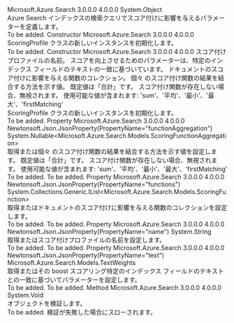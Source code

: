 <Type Name="ScoringProfile" FullName="Microsoft.Azure.Search.Models.ScoringProfile">
  <TypeSignature Language="C#" Value="public class ScoringProfile" />
  <TypeSignature Language="ILAsm" Value=".class public auto ansi beforefieldinit ScoringProfile extends System.Object" />
  <TypeSignature Language="DocId" Value="T:Microsoft.Azure.Search.Models.ScoringProfile" />
  <TypeSignature Language="VB.NET" Value="Public Class ScoringProfile" />
  <TypeSignature Language="F#" Value="type ScoringProfile = class" />
  <AssemblyInfo>
    <AssemblyName>Microsoft.Azure.Search</AssemblyName>
    <AssemblyVersion>3.0.0.0</AssemblyVersion>
    <AssemblyVersion>4.0.0.0</AssemblyVersion>
  </AssemblyInfo>
  <Base>
    <BaseTypeName>System.Object</BaseTypeName>
  </Base>
  <Interfaces />
  <Docs>
    <summary>
            Azure Search インデックスの検索クエリでスコア付けに影響を与えるパラメーターを定義します。
            <see href="https://docs.microsoft.com/rest/api/searchservice/Add-scoring-profiles-to-a-search-index" /></summary>
    <remarks>To be added.</remarks>
  </Docs>
  <Members>
    <Member MemberName=".ctor">
      <MemberSignature Language="C#" Value="public ScoringProfile ();" />
      <MemberSignature Language="ILAsm" Value=".method public hidebysig specialname rtspecialname instance void .ctor() cil managed" />
      <MemberSignature Language="DocId" Value="M:Microsoft.Azure.Search.Models.ScoringProfile.#ctor" />
      <MemberSignature Language="VB.NET" Value="Public Sub New ()" />
      <MemberType>Constructor</MemberType>
      <AssemblyInfo>
        <AssemblyName>Microsoft.Azure.Search</AssemblyName>
        <AssemblyVersion>3.0.0.0</AssemblyVersion>
        <AssemblyVersion>4.0.0.0</AssemblyVersion>
      </AssemblyInfo>
      <Parameters />
      <Docs>
        <summary>
            ScoringProfile クラスの新しいインスタンスを初期化します。
            </summary>
        <remarks>To be added.</remarks>
      </Docs>
    </Member>
    <Member MemberName=".ctor">
      <MemberSignature Language="C#" Value="public ScoringProfile (string name, Microsoft.Azure.Search.Models.TextWeights textWeights = null, System.Collections.Generic.IList&lt;Microsoft.Azure.Search.Models.ScoringFunction&gt; functions = null, Nullable&lt;Microsoft.Azure.Search.Models.ScoringFunctionAggregation&gt; functionAggregation = null);" />
      <MemberSignature Language="ILAsm" Value=".method public hidebysig specialname rtspecialname instance void .ctor(string name, class Microsoft.Azure.Search.Models.TextWeights textWeights, class System.Collections.Generic.IList`1&lt;class Microsoft.Azure.Search.Models.ScoringFunction&gt; functions, valuetype System.Nullable`1&lt;valuetype Microsoft.Azure.Search.Models.ScoringFunctionAggregation&gt; functionAggregation) cil managed" />
      <MemberSignature Language="DocId" Value="M:Microsoft.Azure.Search.Models.ScoringProfile.#ctor(System.String,Microsoft.Azure.Search.Models.TextWeights,System.Collections.Generic.IList{Microsoft.Azure.Search.Models.ScoringFunction},System.Nullable{Microsoft.Azure.Search.Models.ScoringFunctionAggregation})" />
      <MemberSignature Language="F#" Value="new Microsoft.Azure.Search.Models.ScoringProfile : string * Microsoft.Azure.Search.Models.TextWeights * System.Collections.Generic.IList&lt;Microsoft.Azure.Search.Models.ScoringFunction&gt; * Nullable&lt;Microsoft.Azure.Search.Models.ScoringFunctionAggregation&gt; -&gt; Microsoft.Azure.Search.Models.ScoringProfile" Usage="new Microsoft.Azure.Search.Models.ScoringProfile (name, textWeights, functions, functionAggregation)" />
      <MemberType>Constructor</MemberType>
      <AssemblyInfo>
        <AssemblyName>Microsoft.Azure.Search</AssemblyName>
        <AssemblyVersion>3.0.0.0</AssemblyVersion>
        <AssemblyVersion>4.0.0.0</AssemblyVersion>
      </AssemblyInfo>
      <Parameters>
        <Parameter Name="name" Type="System.String" />
        <Parameter Name="textWeights" Type="Microsoft.Azure.Search.Models.TextWeights" />
        <Parameter Name="functions" Type="System.Collections.Generic.IList&lt;Microsoft.Azure.Search.Models.ScoringFunction&gt;" />
        <Parameter Name="functionAggregation" Type="System.Nullable&lt;Microsoft.Azure.Search.Models.ScoringFunctionAggregation&gt;" />
      </Parameters>
      <Docs>
        <param name="name">スコア付けプロファイルの名前。</param>
        <param name="textWeights">スコアを向上させるためのパラメーターは、特定のインデックス フィールドのテキストの一致に基づいています。</param>
        <param name="functions">ドキュメントのスコア付けに影響を与える関数のコレクション。</param>
        <param name="functionAggregation">個々 のスコア付け関数の結果を結合する方法を示す値。
            既定値は「合計」です。 スコア付け関数が存在しない場合、無視されます。
            使用可能な値が含まれます: 'sum'、'平均'、'最小'、'最大'、'firstMatching'</param>
        <summary>
            ScoringProfile クラスの新しいインスタンスを初期化します。
            </summary>
        <remarks>To be added.</remarks>
      </Docs>
    </Member>
    <Member MemberName="FunctionAggregation">
      <MemberSignature Language="C#" Value="public Nullable&lt;Microsoft.Azure.Search.Models.ScoringFunctionAggregation&gt; FunctionAggregation { get; set; }" />
      <MemberSignature Language="ILAsm" Value=".property instance valuetype System.Nullable`1&lt;valuetype Microsoft.Azure.Search.Models.ScoringFunctionAggregation&gt; FunctionAggregation" />
      <MemberSignature Language="DocId" Value="P:Microsoft.Azure.Search.Models.ScoringProfile.FunctionAggregation" />
      <MemberSignature Language="VB.NET" Value="Public Property FunctionAggregation As Nullable(Of ScoringFunctionAggregation)" />
      <MemberSignature Language="F#" Value="member this.FunctionAggregation : Nullable&lt;Microsoft.Azure.Search.Models.ScoringFunctionAggregation&gt; with get, set" Usage="Microsoft.Azure.Search.Models.ScoringProfile.FunctionAggregation" />
      <MemberType>Property</MemberType>
      <AssemblyInfo>
        <AssemblyName>Microsoft.Azure.Search</AssemblyName>
        <AssemblyVersion>3.0.0.0</AssemblyVersion>
        <AssemblyVersion>4.0.0.0</AssemblyVersion>
      </AssemblyInfo>
      <Attributes>
        <Attribute>
          <AttributeName>Newtonsoft.Json.JsonProperty(PropertyName="functionAggregation")</AttributeName>
        </Attribute>
      </Attributes>
      <ReturnValue>
        <ReturnType>System.Nullable&lt;Microsoft.Azure.Search.Models.ScoringFunctionAggregation&gt;</ReturnType>
      </ReturnValue>
      <Docs>
        <summary>
            取得または個々 のスコア付け関数の結果を結合する方法を示す値を設定します。 既定値は「合計」です。 スコア付け関数が存在しない場合、無視されます。 使用可能な値が含まれます: 'sum'、'平均'、'最小'、'最大'、'firstMatching'
            </summary>
        <value>To be added.</value>
        <remarks>To be added.</remarks>
      </Docs>
    </Member>
    <Member MemberName="Functions">
      <MemberSignature Language="C#" Value="public System.Collections.Generic.IList&lt;Microsoft.Azure.Search.Models.ScoringFunction&gt; Functions { get; set; }" />
      <MemberSignature Language="ILAsm" Value=".property instance class System.Collections.Generic.IList`1&lt;class Microsoft.Azure.Search.Models.ScoringFunction&gt; Functions" />
      <MemberSignature Language="DocId" Value="P:Microsoft.Azure.Search.Models.ScoringProfile.Functions" />
      <MemberSignature Language="VB.NET" Value="Public Property Functions As IList(Of ScoringFunction)" />
      <MemberSignature Language="F#" Value="member this.Functions : System.Collections.Generic.IList&lt;Microsoft.Azure.Search.Models.ScoringFunction&gt; with get, set" Usage="Microsoft.Azure.Search.Models.ScoringProfile.Functions" />
      <MemberType>Property</MemberType>
      <AssemblyInfo>
        <AssemblyName>Microsoft.Azure.Search</AssemblyName>
        <AssemblyVersion>3.0.0.0</AssemblyVersion>
        <AssemblyVersion>4.0.0.0</AssemblyVersion>
      </AssemblyInfo>
      <Attributes>
        <Attribute>
          <AttributeName>Newtonsoft.Json.JsonProperty(PropertyName="functions")</AttributeName>
        </Attribute>
      </Attributes>
      <ReturnValue>
        <ReturnType>System.Collections.Generic.IList&lt;Microsoft.Azure.Search.Models.ScoringFunction&gt;</ReturnType>
      </ReturnValue>
      <Docs>
        <summary>
            取得またはドキュメントのスコア付けに影響を与える関数のコレクションを設定します。
            </summary>
        <value>To be added.</value>
        <remarks>To be added.</remarks>
      </Docs>
    </Member>
    <Member MemberName="Name">
      <MemberSignature Language="C#" Value="public string Name { get; set; }" />
      <MemberSignature Language="ILAsm" Value=".property instance string Name" />
      <MemberSignature Language="DocId" Value="P:Microsoft.Azure.Search.Models.ScoringProfile.Name" />
      <MemberSignature Language="VB.NET" Value="Public Property Name As String" />
      <MemberSignature Language="F#" Value="member this.Name : string with get, set" Usage="Microsoft.Azure.Search.Models.ScoringProfile.Name" />
      <MemberType>Property</MemberType>
      <AssemblyInfo>
        <AssemblyName>Microsoft.Azure.Search</AssemblyName>
        <AssemblyVersion>3.0.0.0</AssemblyVersion>
        <AssemblyVersion>4.0.0.0</AssemblyVersion>
      </AssemblyInfo>
      <Attributes>
        <Attribute>
          <AttributeName>Newtonsoft.Json.JsonProperty(PropertyName="name")</AttributeName>
        </Attribute>
      </Attributes>
      <ReturnValue>
        <ReturnType>System.String</ReturnType>
      </ReturnValue>
      <Docs>
        <summary>
            取得またはスコア付けプロファイルの名前を設定します。
            </summary>
        <value>To be added.</value>
        <remarks>To be added.</remarks>
      </Docs>
    </Member>
    <Member MemberName="TextWeights">
      <MemberSignature Language="C#" Value="public Microsoft.Azure.Search.Models.TextWeights TextWeights { get; set; }" />
      <MemberSignature Language="ILAsm" Value=".property instance class Microsoft.Azure.Search.Models.TextWeights TextWeights" />
      <MemberSignature Language="DocId" Value="P:Microsoft.Azure.Search.Models.ScoringProfile.TextWeights" />
      <MemberSignature Language="VB.NET" Value="Public Property TextWeights As TextWeights" />
      <MemberSignature Language="F#" Value="member this.TextWeights : Microsoft.Azure.Search.Models.TextWeights with get, set" Usage="Microsoft.Azure.Search.Models.ScoringProfile.TextWeights" />
      <MemberType>Property</MemberType>
      <AssemblyInfo>
        <AssemblyName>Microsoft.Azure.Search</AssemblyName>
        <AssemblyVersion>3.0.0.0</AssemblyVersion>
        <AssemblyVersion>4.0.0.0</AssemblyVersion>
      </AssemblyInfo>
      <Attributes>
        <Attribute>
          <AttributeName>Newtonsoft.Json.JsonProperty(PropertyName="text")</AttributeName>
        </Attribute>
      </Attributes>
      <ReturnValue>
        <ReturnType>Microsoft.Azure.Search.Models.TextWeights</ReturnType>
      </ReturnValue>
      <Docs>
        <summary>
            取得またはその boost スコアリング特定のインデックス フィールドのテキストとの一致に基づいてパラメーターを設定します。
            </summary>
        <value>To be added.</value>
        <remarks>To be added.</remarks>
      </Docs>
    </Member>
    <Member MemberName="Validate">
      <MemberSignature Language="C#" Value="public virtual void Validate ();" />
      <MemberSignature Language="ILAsm" Value=".method public hidebysig newslot virtual instance void Validate() cil managed" />
      <MemberSignature Language="DocId" Value="M:Microsoft.Azure.Search.Models.ScoringProfile.Validate" />
      <MemberSignature Language="VB.NET" Value="Public Overridable Sub Validate ()" />
      <MemberSignature Language="F#" Value="abstract member Validate : unit -&gt; unit&#xA;override this.Validate : unit -&gt; unit" Usage="scoringProfile.Validate " />
      <MemberType>Method</MemberType>
      <AssemblyInfo>
        <AssemblyName>Microsoft.Azure.Search</AssemblyName>
        <AssemblyVersion>3.0.0.0</AssemblyVersion>
        <AssemblyVersion>4.0.0.0</AssemblyVersion>
      </AssemblyInfo>
      <ReturnValue>
        <ReturnType>System.Void</ReturnType>
      </ReturnValue>
      <Parameters />
      <Docs>
        <summary>
            オブジェクトを検証します。
            </summary>
        <remarks>To be added.</remarks>
        <exception cref="T:Microsoft.Rest.ValidationException">
            検証が失敗した場合にスローされます。
            </exception>
      </Docs>
    </Member>
  </Members>
</Type>